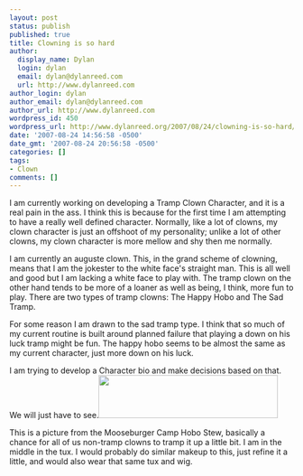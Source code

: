 ```yaml
---
layout: post
status: publish
published: true
title: Clowning is so hard
author:
  display_name: Dylan
  login: dylan
  email: dylan@dylanreed.com
  url: http://www.dylanreed.com
author_login: dylan
author_email: dylan@dylanreed.com
author_url: http://www.dylanreed.com
wordpress_id: 450
wordpress_url: http://www.dylanreed.org/2007/08/24/clowning-is-so-hard/
date: '2007-08-24 14:56:58 -0500'
date_gmt: '2007-08-24 20:56:58 -0500'
categories: []
tags:
- Clown
comments: []
---
```

<p>I am currently working on developing a Tramp Clown Character, and it is a real pain in the ass. I think this is because for the first time I am attempting to have a really well defined character. Normally, like a lot of clowns, my clown character is just an offshoot of my personality; unlike a lot of other clowns, my clown character is more mellow and shy then me normally. </p>
<p><!--adsense--></p>
<p>I am currently an auguste clown. This, in the grand scheme of clowning, means that I am the jokester to the white face's straight man. This is all well and good but I am lacking a white face to play with. The tramp clown on the other hand tends to be more of a loaner as well as being,&nbsp;I think, more fun to play. There are two types of tramp clowns: The Happy Hobo and The Sad Tramp.</p>
<p>For some reason I am drawn to the sad tramp type. I think that so much of my current routine is built around planned failure that playing a down on his luck tramp might be fun. The happy hobo seems to be almost the same as my current character, just more down on his luck. </p>
<p><!--adsense#refer--></p>
<p>I am trying to develop a Character bio and make decisions based on that. We will just have to see.<img height="76" src="http://ads.dylanreed.org/misty.jpg" width="318"/> </p>
<p>This is a picture from the Mooseburger Camp Hobo Stew, basically a chance for all of us non-tramp clowns to tramp it up a little bit. I am in the middle in the tux. I would probably do similar makeup to this, just refine it a little, and would also wear that same tux and wig.</p></p>
